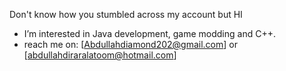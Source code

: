   Don't know how you stumbled across my account but HI
- I’m interested in Java development, game modding and C++.
- reach me on: [Abdullahdiamond202@gmail.com] or [abdullahdiraralatoom@hotmail.com]

